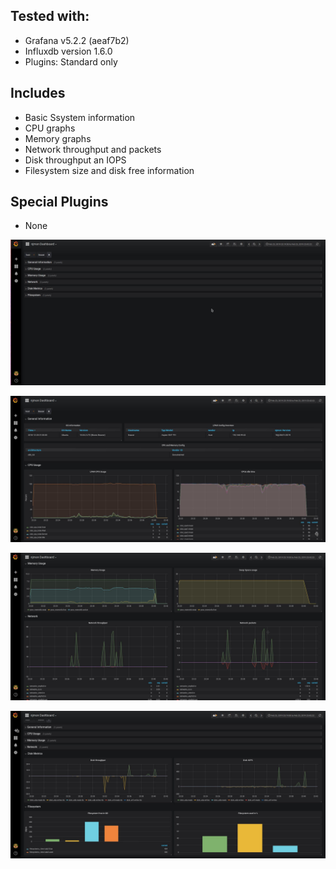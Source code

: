 ## Tested with:
* Grafana v5.2.2 (aeaf7b2)<br>
* Influxdb version 1.6.0<br>
* Plugins: Standard only<br>

## Includes
* Basic Ssystem information
* CPU graphs
* Memory graphs
* Network throughput and packets
* Disk throughput an IOPS
* Filesystem size and disk free information

## Special Plugins
* None


![Everything rolled up](https://raw.githubusercontent.com/Architecttheday/njmonDashboards/master/Linux_Quick_Overview_with_Rows/Screen1.jpeg)

![Overview and CPU](https://raw.githubusercontent.com/Architecttheday/njmonDashboards/master/Linux_Quick_Overview_with_Rows/Screen2.jpeg)

![Memory and Netword](https://raw.githubusercontent.com/Architecttheday/njmonDashboards/master/Linux_Quick_Overview_with_Rows/Screen3.jpeg)

![Disk](https://raw.githubusercontent.com/Architecttheday/njmonDashboards/master/Linux_Quick_Overview_with_Rows/Screen4.jpeg)
